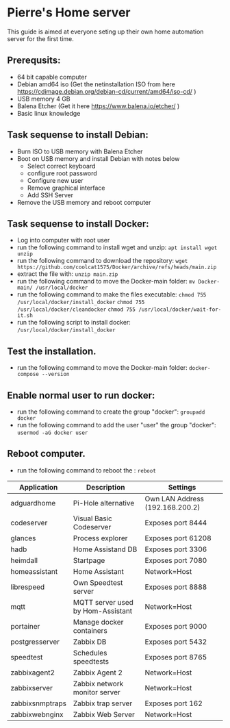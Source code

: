 # Pierre's Home server
This guide is aimed at everyone seting up their own home automation server for the first time.
 
## Prerequsits: 
- 64 bit capable computer 
- Debian amd64 iso (Get the netinstallation ISO from here https://cdimage.debian.org/debian-cd/current/amd64/iso-cd/ )
- USB memory 4 GB
- Balena Etcher (Get it here https://www.balena.io/etcher/ )
- Basic linux knowledge

## Task sequense to install Debian:
- Burn ISO to USB memory with Balena Etcher
- Boot on USB memory and install Debian with notes below
  - Select correct keyboard
  - configure root password
  - Configure new user
  - Remove graphical interface
  - Add SSH Server
- Remove the USB memory and reboot computer

## Task sequense to install Docker:
- Log into computer with root user
- run the following command to install wget and unzip: 
```apt install wget unzip ```
- run the following command to download the repository: 
```wget https://github.com/coolcat1575/Docker/archive/refs/heads/main.zip```
- extract the file with: 
```unzip main.zip```
- run the following command to move the Docker-main folder:
```mv Docker-main/ /usr/local/docker```
- run the following command to make the files executable:
```chmod 755 /usr/local/docker/install_docker```
```chmod 755 /usr/local/docker/cleandocker```
```chmod 755 /usr/local/docker/wait-for-it.sh```
- run the following script to install docker:
 ```/usr/local/docker/install_docker```
  
## Test the installation. 
- run the following command to move the Docker-main folder:
```docker-compose --version```

## Enable normal user to run docker:
- run the following command to create the group "docker":
```groupadd docker```
- run the following command to add the user "user" the group "docker":
```usermod -aG docker user``` 
 
## Reboot computer. 
- run the following command to reboot the :
```reboot```



|Application|Description|Settings|
|-----------|-----------|--------|
|adguardhome|Pi-Hole alternative|Own LAN Address (192.168.200.2)|
|codeserver|Visual Basic Codeserver|Exposes port 8444|                        
|glances|Process explorer|Exposes port 61208|           
|hadb|Home Assistand DB|Exposes port 3306|
|heimdall|Startpage|Exposes port 7080|
|homeassistant|Home Assistant|Network=Host|
|librespeed|Own Speedtest server|Exposes port 8888|
|mqtt|MQTT server used by Hom-Assistant|Network=Host|
|portainer|Manage docker containers|Exposes port 9000|
|postgresserver|Zabbix DB|Exposes port 5432|
|speedtest|Schedules speedtests|Exposes port 8765|
|zabbixagent2|Zabbix Agent 2|Network=Host|
|zabbixserver|Zabbix network monitor server|Network=Host|
|zabbixsnmptraps|Zabbix trap server|Exposes port 162|
|zabbixwebnginx|Zabbix Web Server|Network=Host|
